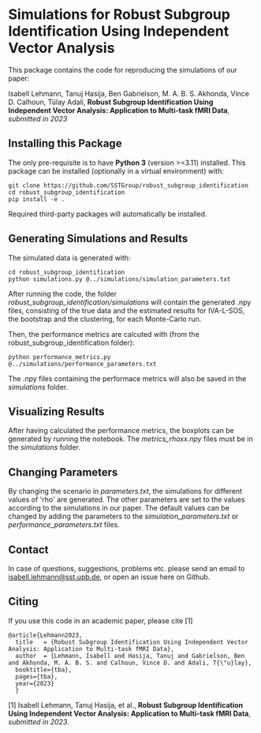 # Simulations for Robust Subgroup Identification Using Independent Vector Analysis

This package contains the code for reproducing the simulations of our paper:

Isabell Lehmann, Tanuj Hasija, Ben Gabrielson, M. A. B. S. Akhonda, Vince D. Calhoun, Tülay Adali,
**Robust Subgroup Identification Using Independent Vector Analysis: Application to Multi-task fMRI Data**, *submitted in 2023*


## Installing this Package

The only pre-requisite is to have **Python 3** (version >=3.11) installed. This package can be
installed (optionally in a virtual environment) with:

    git clone https://github.com/SSTGroup/robust_subgroup_identification
    cd robust_subgroup_identification
    pip install -e .

Required third-party packages will automatically be installed.


## Generating Simulations and Results

The simulated data is generated with:

    cd robust_subgroup_identification
    python simulations.py @../simulations/simulation_parameters.txt

After running the code, the folder *robust_subgroup_identification/simulations* will contain the generated .npy files,
consisting of the true data and the estimated results for IVA-L-SOS, the bootstrap and the clustering, for each Monte-Carlo run.

Then, the performance metrics are calcuted with (from the robust_subgroup_identification folder):

    python performance_metrics.py @../simulations/performance_parameters.txt

The .npy files containing the performace metrics will also be saved in the *simulations* folder.


## Visualizing Results

After having calculated the performance metrics, the boxplots can be generated by running the
notebook.
The *metrics_rhoxx.npy* files must be in the *simulations* folder. 


## Changing Parameters

By changing the scenario in *parameters.txt*, the simulations for different values of 'rho' are generated.
The other parameters are set to the values according to the simulations in our paper.
The default values can be changed by adding the parameters to the *simulation_parameters.txt* or
*performance_parameters.txt* files.


## Contact

In case of questions, suggestions, problems etc. please send an email to isabell.lehmann@sst.upb.de,
or open an issue here on Github.


## Citing

If you use this code in an academic paper, please cite [1]

    @article{Lehmann2023,
      title   = {Robust Subgroup Identification Using Independent Vector Analysis: Application to Multi-task fMRI Data},
      author  = {Lehmann, Isabell and Hasija, Tanuj and Gabrielson, Ben and Akhonda, M. A. B. S. and Calhoun, Vince D. and Adali, T{\"u}lay},
      booktitle={tba},
      pages={tba},
      year={2023}
      } 

[1] Isabell Lehmann, Tanuj Hasija, et al.,
**Robust Subgroup Identification Using Independent Vector Analysis: Application to Multi-task fMRI Data**,
*submitted in 2023*.



